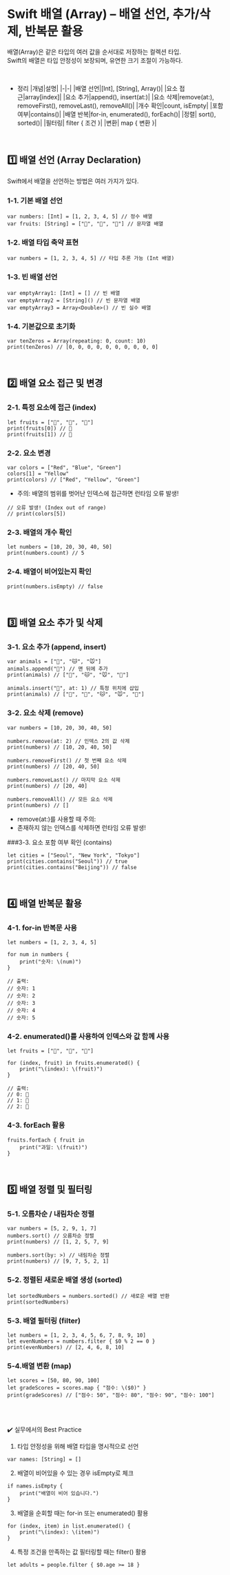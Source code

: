 # Swift 배열 (Array) – 배열 선언, 추가/삭제, 반복문 활용
배열(Array)은 같은 타입의 여러 값을 순서대로 저장하는 컬렉션 타입.  
Swift의 배열은 타입 안정성이 보장되며, 유연한 크기 조절이 가능하다.

<br>

- 정리
|개념|설명|
|-|-|
|배열 선언|[Int], [String], Array<T>()|
|요소 접근|array[index]|
|요소 추가|append(), insert(at:)|
|요소 삭제|remove(at:), removeFirst(), removeLast(), removeAll()|
|개수 확인|count, isEmpty|
|포함 여부|contains()|
|배열 반복|for-in, enumerated(), forEach()|
|정렬|	sort(), sorted()|
|필터링|	filter { 조건 }|
|변환|	map { 변환 }|

<br>

## 1️⃣ 배열 선언 (Array Declaration)
Swift에서 배열을 선언하는 방법은 여러 가지가 있다.

### 1-1. 기본 배열 선언
```
var numbers: [Int] = [1, 2, 3, 4, 5] // 정수 배열
var fruits: [String] = ["🍎", "🍌", "🍇"] // 문자열 배열
```

### 1-2. 배열 타입 축약 표현
```
var numbers = [1, 2, 3, 4, 5] // 타입 추론 가능 (Int 배열)
```
### 1-3. 빈 배열 선언
```
var emptyArray1: [Int] = [] // 빈 배열
var emptyArray2 = [String]() // 빈 문자열 배열
var emptyArray3 = Array<Double>() // 빈 실수 배열
```
### 1-4. 기본값으로 초기화
```
var tenZeros = Array(repeating: 0, count: 10)
print(tenZeros) // [0, 0, 0, 0, 0, 0, 0, 0, 0, 0]
```

<br>

## 2️⃣ 배열 요소 접근 및 변경

### 2-1. 특정 요소에 접근 (index)
```
let fruits = ["🍎", "🍌", "🍇"]
print(fruits[0]) // 🍎
print(fruits[1]) // 🍌
```
### 2-2. 요소 변경
```
var colors = ["Red", "Blue", "Green"]
colors[1] = "Yellow"
print(colors) // ["Red", "Yellow", "Green"]
```
- 주의: 배열의 범위를 벗어난 인덱스에 접근하면 런타임 오류 발생!
```
// 오류 발생! (Index out of range)
// print(colors[5])
```
### 2-3. 배열의 개수 확인
```
let numbers = [10, 20, 30, 40, 50]
print(numbers.count) // 5
```
### 2-4. 배열이 비어있는지 확인
```
print(numbers.isEmpty) // false
```

<br>

## 3️⃣ 배열 요소 추가 및 삭제

### 3-1. 요소 추가 (append, insert)
```
var animals = ["🐶", "🐱", "🐭"]
animals.append("🐹") // 맨 뒤에 추가
print(animals) // ["🐶", "🐱", "🐭", "🐹"]

animals.insert("🦊", at: 1) // 특정 위치에 삽입
print(animals) // ["🐶", "🦊", "🐱", "🐭", "🐹"]
```
### 3-2. 요소 삭제 (remove)
```
var numbers = [10, 20, 30, 40, 50]

numbers.remove(at: 2) // 인덱스 2의 값 삭제
print(numbers) // [10, 20, 40, 50]

numbers.removeFirst() // 첫 번째 요소 삭제
print(numbers) // [20, 40, 50]

numbers.removeLast() // 마지막 요소 삭제
print(numbers) // [20, 40]

numbers.removeAll() // 모든 요소 삭제
print(numbers) // []
```
- remove(at:)를 사용할 때 주의:
- 존재하지 않는 인덱스를 삭제하면 런타임 오류 발생!

###3-3. 요소 포함 여부 확인 (contains)
```
let cities = ["Seoul", "New York", "Tokyo"]
print(cities.contains("Seoul")) // true
print(cities.contains("Beijing")) // false
```

<br>

## 4️⃣ 배열 반복문 활용

### 4-1. for-in 반복문 사용
```
let numbers = [1, 2, 3, 4, 5]

for num in numbers {
    print("숫자: \(num)")
}

// 출력:
// 숫자: 1
// 숫자: 2
// 숫자: 3
// 숫자: 4
// 숫자: 5
```
### 4-2. enumerated()를 사용하여 인덱스와 값 함께 사용
```
let fruits = ["🍎", "🍌", "🍇"]

for (index, fruit) in fruits.enumerated() {
    print("\(index): \(fruit)")
}

// 출력:
// 0: 🍎
// 1: 🍌
// 2: 🍇
```
### 4-3. forEach 활용
```
fruits.forEach { fruit in
    print("과일: \(fruit)")
}
```

<br>

## 5️⃣ 배열 정렬 및 필터링

### 5-1. 오름차순 / 내림차순 정렬
```
var numbers = [5, 2, 9, 1, 7]
numbers.sort() // 오름차순 정렬
print(numbers) // [1, 2, 5, 7, 9]

numbers.sort(by: >) // 내림차순 정렬
print(numbers) // [9, 7, 5, 2, 1]
```
### 5-2. 정렬된 새로운 배열 생성 (sorted)
```
let sortedNumbers = numbers.sorted() // 새로운 배열 반환
print(sortedNumbers)
```
### 5-3. 배열 필터링 (filter)
```
let numbers = [1, 2, 3, 4, 5, 6, 7, 8, 9, 10]
let evenNumbers = numbers.filter { $0 % 2 == 0 }
print(evenNumbers) // [2, 4, 6, 8, 10]
```
### 5-4.배열 변환 (map)
```
let scores = [50, 80, 90, 100]
let gradeScores = scores.map { "점수: \($0)" }
print(gradeScores) // ["점수: 50", "점수: 80", "점수: 90", "점수: 100"]
```

<br>
<br>

✔️ 실무에서의 Best Practice
1. 타입 안정성을 위해 배열 타입을 명시적으로 선언
```
var names: [String] = []
```
2.	배열이 비어있을 수 있는 경우 isEmpty로 체크
```
if names.isEmpty {
    print("배열이 비어 있습니다.")
}
```
3.	배열을 순회할 때는 for-in 또는 enumerated() 활용
```
for (index, item) in list.enumerated() {
    print("\(index): \(item)")
}
```
4.	특정 조건을 만족하는 값 필터링할 때는 filter() 활용
```
let adults = people.filter { $0.age >= 18 }
```

<br>


